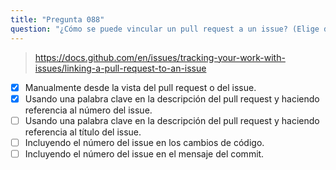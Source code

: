 ```yaml
---
title: "Pregunta 088"
question: "¿Cómo se puede vincular un pull request a un issue? (Elige dos.)"
---
```


> https://docs.github.com/en/issues/tracking-your-work-with-issues/linking-a-pull-request-to-an-issue
- [x] Manualmente desde la vista del pull request o del issue.
- [x] Usando una palabra clave en la descripción del pull request y haciendo referencia al número del issue.
- [ ] Usando una palabra clave en la descripción del pull request y haciendo referencia al título del issue.
- [ ] Incluyendo el número del issue en los cambios de código.
- [ ] Incluyendo el número del issue en el mensaje del commit.
